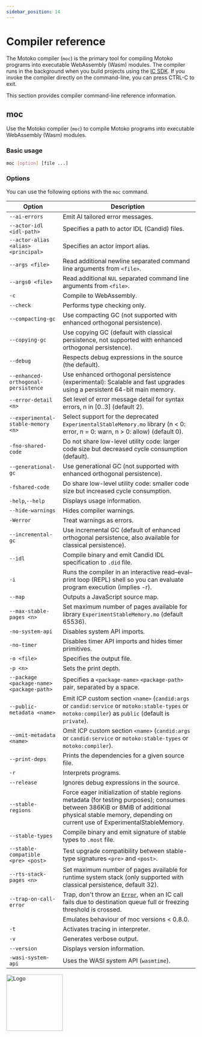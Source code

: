 ```yaml
---
sidebar_position: 14
---
```


# Compiler reference



The Motoko compiler (`moc`) is the primary tool for compiling Motoko programs into executable WebAssembly (Wasm) modules. The compiler runs in the background when you build projects using the [IC SDK](https://internetcomputer.org/docs/current/developer-docs/setup/install). If you invoke the compiler directly on the command-line, you can press CTRL-C to exit.

This section provides compiler command-line reference information.

## moc

Use the Motoko compiler (`moc`) to compile Motoko programs into executable WebAssembly (Wasm) modules.

### Basic usage

``` bash
moc [option] [file ...]
```

### Options

You can use the following options with the `moc` command.

| Option                                    | Description                                                                                                                                           |
|-------------------------------------------|-------------------------------------------------------------------------------------------------------------------------------------------------------|
| `--ai-errors`                             | Emit AI tailored error messages.                                                                                                                      |
| `--actor-idl <idl-path>`                  | Specifies a path to actor IDL (Candid) files.                                                                                                         |
| `--actor-alias <alias> <principal>`       | Specifies an actor import alias.                                                                                                                      |
| `--args <file>`                           | Read additional newline separated command line arguments from `<file>`.                                                                               |
| `--args0 <file>`                          | Read additional `NUL` separated command line arguments from `<file>`.                                                                                 |
| `-c`                                      | Compile to WebAssembly.                                                                                                                               |
| `--check`                                 | Performs type checking only.                                                                                                                          |
| `--compacting-gc`                         | Use compacting GC (not supported with enhanced orthogonal persistence).                                                                               |
| `--copying-gc`                            | Use copying GC (default with classical persistence, not supported with enhanced orthogonal persistence).                                              |
| `--debug`                                 | Respects debug expressions in the source (the default).                                                                                               |
| `--enhanced-orthogonal-persistence`       | Use enhanced orthogonal persistence (experimental): Scalable and fast upgrades using a persistent 64-bit main memory.                                 |
| `--error-detail <n>`                      | Set level of error message detail for syntax errors, n in \[0..3\] (default 2).                                                                       |
| `--experimental-stable-memory <n>`        | Select support for the deprecated `ExperimentalStableMemory.mo` library (n < 0: error, n = 0: warn, n > 0: allow) (default 0).                        |
| `-fno-shared-code`                        | Do not share low-level utility code: larger code size but decreased cycle consumption (default).                                                      |
| `--generational-gc`                       | Use generational GC (not supported with enhanced orthogonal persistence).                                                                             |
| `-fshared-code`                           | Do share low-level utility code: smaller code size but increased cycle consumption.                                                                   |
| `-help`,`--help`                          | Displays usage information.                                                                                                                           |
| `--hide-warnings`                         | Hides compiler warnings.                                                                                                                              |
| `-Werror`                                 | Treat warnings as errors.                                                                                                                             |
| `--incremental-gc`                        | Use incremental GC (default of enhanced orthogonal persistence, also available for classical persistence).                                            |
| `--idl`                                   | Compile binary and emit Candid IDL specification to `.did` file.                                                                                      |
| `-i`                                      | Runs the compiler in an interactive read–eval–print loop (REPL) shell so you can evaluate program execution (implies -r).                             |
| `--map`                                   | Outputs a JavaScript source map.                                                                                                                      |
| `--max-stable-pages <n>`                  | Set maximum number of pages available for library `ExperimentStableMemory.mo` (default 65536).                                                        |
| `-no-system-api`                          | Disables system API imports.                                                                                                                          |
| `-no-timer`                               | Disables timer API imports and hides timer primitives.                                                                                                |
| `-o <file>`                               | Specifies the output file.                                                                                                                            |
| `-p <n>`                                  | Sets the print depth.                                                                                                                                 |
| `--package <package-name> <package-path>` | Specifies a `<package-name>` `<package-path>` pair, separated by a space.                                                                             |
| `--public-metadata <name>`                | Emit ICP custom section `<name>` (`candid:args` or `candid:service` or `motoko:stable-types` or `motoko:compiler`) as `public` (default is `private`).|
| `--omit-metadata <name>`                  | Omit ICP custom section `<name>` (`candid:args` or `candid:service` or `motoko:stable-types` or `motoko:compiler`).                                   |
| `--print-deps`                            | Prints the dependencies for a given source file.                                                                                                      |
| `-r`                                      | Interprets programs.                                                                                                                                  |
| `--release`                               | Ignores debug expressions in the source.                                                                                                              |
| `--stable-regions`                        | Force eager initialization of stable regions metadata (for testing purposes); consumes between 386KiB or 8MiB of additional physical stable memory, depending on current use of ExperimentalStableMemory. |
| `--stable-types`                          | Compile binary and emit signature of stable types to `.most` file.                                                                                    |
| `--stable-compatible <pre> <post>`        | Test upgrade compatibility between stable-type signatures `<pre>` and `<post>`.                                                                       |
| `--rts-stack-pages <n>`                   | Set maximum number of pages available for runtime system stack (only supported with classical persistence, default 32).                               |
| `--trap-on-call-error`                    | Trap, don't throw an [`Error`](./base/Error.md), when an IC call fails due to destination queue full or freezing threshold is crossed.               |
|                                           | Emulates behaviour of moc versions < 0.8.0.                                                                                                           |
| `-t`                                      | Activates tracing in interpreter.                                                                                                                     |
| `-v`                                      | Generates verbose output.                                                                                                                             |
| `--version`                               | Displays version information.                                                                                                                         |
| `-wasi-system-api`                        | Uses the WASI system API (`wasmtime`).                                                                                                                |


<img src="https://github.com/user-attachments/assets/844ca364-4d71-42b3-aaec-4a6c3509ee2e" alt="Logo" width="150" height="150" />